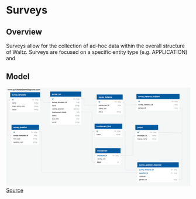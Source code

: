 # Surveys

## Overview

Surveys allow for the collection of ad-hoc data within 
the overall structure of Waltz.  Surveys are focused on a 
specific entity type (e.g. APPLICATION) and  

## Model

![Schema Diagram](survey_schema.png)
[Source](https://app.quickdatabasediagrams.com/#/schema/-Ix5XDNAT0GKLh4hx2n6Mg)


